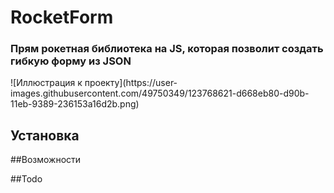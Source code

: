 # RocketForm

<h3>
Прям рокетная библиотека на JS, 
которая позволит создать гибкую форму из JSON
</h3>
![Иллюстрация к проекту](https://user-images.githubusercontent.com/49750349/123768621-d668eb80-d90b-11eb-9389-236153a16d2b.png)

## Установка


##Возможности


##Todo
